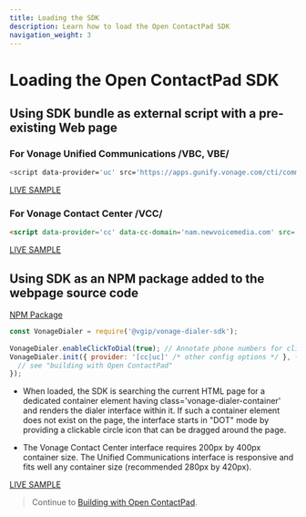 ```yaml
---
title: Loading the SDK
description: Learn how to load the Open ContactPad SDK
navigation_weight: 3
---
```


#  Loading the Open ContactPad SDK

##  Using SDK bundle as external script with a pre-existing Web page

### For Vonage Unified Communications /VBC, VBE/
``` bash
<script data-provider='uc' src='https://apps.gunify.vonage.com/cti/common/vonage.dialer.sdk.js'></script>
```

[LIVE SAMPLE](https://plnkr.co/edit/Hla8wmRvHPNTxe30?preview)

### For Vonage Contact Center /VCC/
``` html
<script data-provider='cc' data-cc-domain='nam.newvoicemedia.com' src='https://apps.gunify.vonage.com/cti/common/vonage.dialer.sdk.js'></script>
```
[LIVE SAMPLE](https://plnkr.co/edit/0I3NDs1soJYNxkZU?preview)

##  Using SDK as an NPM package added to the webpage source code

[NPM Package](https://www.npmjs.com/package/@vgip/vonage-dialer-sdk)

``` javascript
const VonageDialer = require('@vgip/vonage-dialer-sdk');
 
VonageDialer.enableClickToDial(true); // Annotate phone numbers for click-to-dial
VonageDialer.init({ provider: '[cc|uc]' /* other config options */ }, (dialer) => { 
  // see "building with Open ContactPad"
});
```

* When loaded, the SDK is searching the current HTML page for a dedicated container element having class='vonage-dialer-container' and renders the dialer interface within it. If such a container element does not exist on the page, the interface starts in "DOT" mode by providing a clickable circle icon that can be dragged around the page.

* The Vonage Contact Center  interface requires 200px by 400px container size. The Unified Communications interface is responsive and fits well any container size (recommended 280px by 420px).

[LIVE SAMPLE](https://plnkr.co/edit/CxOH2DS4RJFwGxLH?preview)

> Continue to [Building with Open ContactPad](building-contactpad).